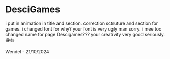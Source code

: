 # DesciGames

i put in animation in title and section.
correction sctruture and section for games.
i changed font for why? your font is very ugly man sorry.
i mee too changed name for page Descigames??? your creativity very good seriously. 😁👍

Wendel - 21/10/2024

